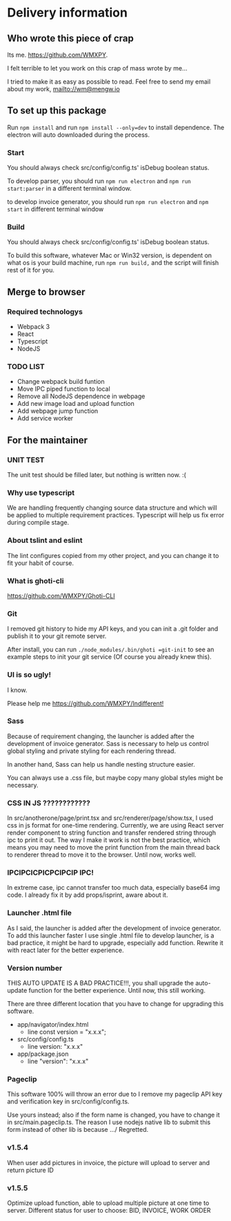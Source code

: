 # Delivery information

## Who wrote this piece of crap

Its me. <https://github.com/WMXPY>.

I felt terrible to let you work on this crap of mass wrote by me...

I tried to make it as easy as possible to read. Feel free to send my email about my work, <mailto://wm@mengw.io>

## To set up this package

Run `npm install` and run `npm install --only=dev` to install dependence. The electron will auto downloaded during the process.

### Start

You should always check src/config/config.ts' isDebug boolean status.

To develop parser, you should run `npm run electron` and `npm run start:parser` in a different terminal window. 

to develop invoice generator, you should run `npm run electron` and `npm start` in different terminal window

### Build

You should always check src/config/config.ts' isDebug boolean status.

To build this software, whatever Mac or Win32 version, is dependent on what os is your build machine, run `npm run build,` and the script will finish rest of it for you.

## Merge to browser

### Required technologys

-   Webpack 3
-   React
-   Typescript
-   NodeJS

### TODO LIST

-   Change webpack build funtion
-   Move IPC piped function to local
-   Remove all NodeJS dependence in webpage
-   Add new image load and upload function
-   Add webpage jump function
-   Add service worker

## For the maintainer

### UNIT TEST

The unit test should be filled later, but nothing is written now. :(

### Why use typescript

We are handling frequently changing source data structure and which will be applied to multiple requirement practices. Typescript will help us fix error during compile stage.

### About tslint and eslint

The lint configures copied from my other project, and you can change it to fit your habit of course.

### What is ghoti-cli

<https://github.com/WMXPY/Ghoti-CLI>

### Git

I removed git history to hide my API keys, and you can init a .git folder and publish it to your git remote server.

After install, you can run `./node_modules/.bin/ghoti =git-init` to see an example steps to init your git service (Of course you already knew this).

### UI is so ugly!

I know.

Please help me <https://github.com/WMXPY/Indifferent!>

### Sass

Because of requirement changing, the launcher is added after the development of invoice generator. Sass is necessary to help us control global styling and private styling for each rendering thread. 

In another hand, Sass can help us handle nesting structure easier.

You can always use a .css file, but maybe copy many global styles might be necessary. 

### CSS IN JS ????????????

In src/anotherone/page/print.tsx and src/renderer/page/show.tsx, I used css in js format for one-time rendering. Currently, we are using React server render component to string function and transfer rendered string through ipc to print it out. The way I make it work is not the best practice, which means you may need to move the print function from the main thread back to renderer thread to move it to the browser. Until now, works well.

### IPCIPCICPICPCIPCIP IPC!

In extreme case, ipc cannot transfer too much data, especially base64 img code. I already fix it by add props/isprint, aware about it.

### Launcher .html file

As I said, the launcher is added after the development of invoice generator. To add this launcher faster I use single .html file to develop launcher, is a bad practice, it might be hard to upgrade, especially add function. Rewrite it with react later for the better experience.

### Version number

THIS AUTO UPDATE IS A BAD PRACTICE!!!, you shall upgrade the auto-update function for the better experience. Until now, this still working. 

There are three different location that you have to change for upgrading this software.

-   app/navigator/index.html 
    -   line const version = "x.x.x";
-   src/config/config.ts
    -   line version: "x.x.x"
-   app/package.json
    -   line "version": "x.x.x"

### Pageclip

This software 100% will throw an error due to I remove my pageclip API key and verification key in src/config/config.ts.

Use yours instead; also if the form name is changed, you have to change it in src/main.pageclip.ts. The reason I use nodejs native lib to submit this form instead of other lib is because .../ Regretted.

### v1.5.4

When user add pictures in invoice, the picture will upload to server and return picture ID

### v1.5.5

Optimize upload function, able to upload multiple picture at one time to server. 
Different status for user to choose: BID, INVOICE, WORK ORDER
